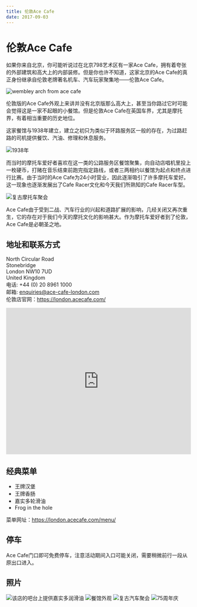 ```yaml
---
title: 伦敦Ace Cafe
date: 2017-09-03
---
```


# 伦敦Ace Cafe

如果你来自北京，你可能听说过在北京798艺术区有一家Ace Cafe，拥有着夸张的外部建筑和高大上的内部装修。但是你也许不知道，这家北京的Ace Cafe的真正身份继承自伦敦老牌著名机车、汽车玩家聚集地——伦敦Ace Cafe。

![wembley arch from ace cafe](/resources/ace-cafe/ace-wembley-arch.jpg)

伦敦版的Ace Cafe外观上来讲并没有北京版那么高大上，甚至当你路过它时可能会觉得这是一家不起眼的小餐馆。但是伦敦Ace Cafe在英国车界，尤其是摩托界，有着相当重要的历史地位。

这家餐馆与1938年建立，建立之初只为类似于环路服务区一般的存在，为过路赶路的司机提供餐饮、汽油、修理和休息服务。

![1938年](/resources/ace-cafe/ace-cafe-1938.jpg)

而当时的摩托车爱好者喜欢在这一类的公路服务区餐馆聚集，向自动店唱机里投上一枚硬币，打赌在音乐结束前跑完指定路线，或者三两相约以餐馆为起点和终点进行比赛。由于当时的Ace Cafe为24小时营业，因此逐渐吸引了许多摩托车爱好。这一现象也逐渐发展出了Cafe Racer文化和今天我们所熟知的Cafe Racer车型。

![复古摩托车聚会](/resources/ace-cafe/vintage-bikes.jpg)

Ace Cafe由于受到二战、汽车行业的兴起和道路扩展的影响，几经关闭又再次重生，它的存在对于我们今天的摩托文化的影响甚大。作为摩托车爱好者到了伦敦，Ace Cafe是必朝圣之地。

## 地址和联系方式

North Circular Road<br>
Stonebridge<br>
London NW10 7UD<br>
United Kingdom<br>
电话: +44 (0) 20 8961 1000<br>
邮箱: enquiries@ace-cafe-london.com<br>
伦敦店官网：https://london.acecafe.com/<br>

<iframe src="https://www.google.com/maps/embed?pb=!1m18!1m12!1m3!1d692.2798875077109!2d-0.27794097793044537!3d51.54115944051265!2m3!1f0!2f0!3f0!3m2!1i1024!2i768!4f13.1!3m3!1m2!1s0x4876118bdb14fa5b%3A0x7a9994d09110e782!2sLondon+NW10+7UD!5e1!3m2!1sen!2suk!4v1504422679484" frameborder="0" style="width: 100%; height: 400px; border:0" allowfullscreen></iframe>


## 经典菜单

* 王牌汉堡
* 王牌香肠
* 嘉实多轮滑油
* Frog in the hole

菜单网址：https://london.acecafe.com/menu/

## 停车

Ace Cafe门口即可免费停车，注意活动期间入口可能关闭，需要稍微前行一段从原出口进入。

## 照片

![该店的吧台上提供嘉实多润滑油](/resources/ace-cafe/castrol-served-on-bar.jpg)
![餐馆外观](/resources/ace-cafe/outside.jpg)
![复古汽车聚会](/resources/ace-cafe/vintage-cars.jpg)
![75周年庆](/resources/ace-cafe/ace-75th-x2.jpg)
